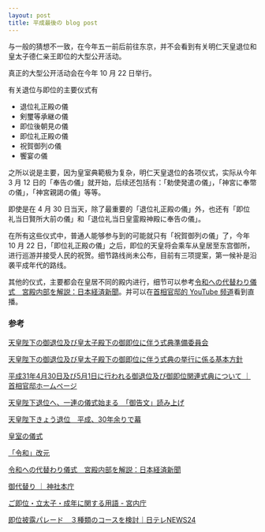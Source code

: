 ```yaml
---
layout: post
title: 平成最後の blog post
---
```


与一般的猜想不一致，在今年五一前后前往东京，并不会看到有关明仁天皇退位和皇太子德仁亲王即位的大型公开活动。

真正的大型公开活动会在今年 10 月 22 日举行。

有关退位与即位的主要仪式有

- 退位礼正殿の儀
- 剣璽等承継の儀
- 即位後朝見の儀
- 即位礼正殿の儀
- 祝賀御列の儀
- 饗宴の儀

之所以说是主要，因为皇室典範极为复杂，明仁天皇退位的各项仪式，实际从今年 3 月 12 日的「奉告の儀」就开始，后续还包括有：「勅使発遣の儀」，「神宮に奉幣の儀」，「神宮親謁の儀」等等。

即使是在 4 月 30 日当天，除了最重要的「退位礼正殿の儀」外，也还有「即位礼当日賢所大前の儀」和「退位礼当日皇霊殿神殿に奉告の儀」。

在所有这些仪式中，普通人能够参与到的可能就只有「祝賀御列の儀」了，今年 10 月 22 日，「即位礼正殿の儀」之后，即位的天皇将会乘车从皇居至东宫御所，进行巡游并接受人民的祝贺。细节路线尚未公布，目前有三项提案，第一候补是沿袭平成年代的路线。

其他的仪式，主要都会在皇居不同的殿内进行，细节可以参考[令和への代替わり儀式　宮殿内部を解説：日本経済新聞](https://vdata.nikkei.com/newsgraphics/kaigen-kyuden/)。并可以在[首相官邸的 YouTube 频道](https://www.youtube.com/user/kanteijp/feed)看到直播。


### 参考

[天皇陛下の御退位及び皇太子殿下の御即位に伴う式典準備委員会](http://www.kantei.go.jp/jp/singi/taii_junbi/kaisai.html)

[天皇陛下の御退位及び皇太子殿下の御即位に伴う式典の挙行に係る基本方針](http://www.kantei.go.jp/jp/singi/taii_junbi/pdf/h300330_kihon_housin.pdf)

[平成31年4月30日及び5月1日に行われる御退位及び御即位関連式典について ｜ 首相官邸ホームページ](http://www.kantei.go.jp/jp/headline/gotaii_gosokui/sikiten.html)

[天皇陛下退位へ、一連の儀式始まる　「御告文」読み上げ](https://www.asahi.com/articles/ASM3C3T52M3CUTIL00K.html)

[天皇陛下きょう退位　平成、30年余りで幕](https://www.nikkei.com/article/DGXMZO44346760Z20C19A4MM8000/)

[皇室の儀式](https://ja.wikipedia.org/wiki/%E7%9A%87%E5%AE%A4%E3%81%AE%E5%84%80%E5%BC%8F)

[「令和」改元](https://r.nikkei.com/topics/topic_DF_TA_17112200)

[令和への代替わり儀式　宮殿内部を解説：日本経済新聞](https://vdata.nikkei.com/newsgraphics/kaigen-kyuden/)

[御代替り ｜ 神社本庁](https://www.jinjahoncho.or.jp/miyogawari)

[ご即位・立太子・成年に関する用語 - 宮内庁](http://www.kunaicho.go.jp/word/word-sokui.html)

[即位披露パレード　３種類のコースを検討｜日テレNEWS24](http://www.news24.jp/articles/2018/10/19/07407130.html)
